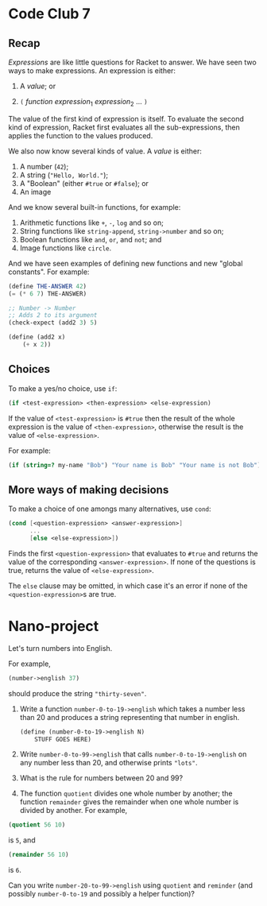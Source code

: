 # Code Club 7

## Recap 

_Expressions_ are like little questions for Racket to answer. We have seen two
ways to make expressions. An expression is either:

  1. A _value_; or
  
  2. `(` _function_ _expression_<sub>1</sub> _expression_<sub>2</sub>  ... `)`

The value of the first kind of expression is itself. To evaluate the second kind
of expression, Racket first evaluates all the sub-expressions, then applies the
function to the values produced.

We also now know several kinds of value. A _value_ is either: 

  1. A number (`42`);
  2. A string (`"Hello, World."`);
  3. A "Boolean" (either `#true` or `#false`); or
  4. An image
  
And we know several built-in functions, for example:

  1. Arithmetic functions like `+`, `-`, `log` and so on;
  2. String functions like `string-append`, `string->number` and so on;
  3. Boolean functions like `and`, `or`, and `not`; and
  4. Image functions like `circle`.

And we have seen examples of defining new functions and new "global
constants". For example:

```scheme
(define THE-ANSWER 42)
(= (* 6 7) THE-ANSWER)
```

```scheme
;; Number -> Number
;; Adds 2 to its argument
(check-expect (add2 3) 5)

(define (add2 x)
    (+ x 2))
```


## Choices

To make a yes/no choice, use `if`:
```scheme
(if <test-expression> <then-expression> <else-expression)
```
If the value of `<test-expression>` is `#true` then the result of the whole expression is
the value of `<then-expression>`, otherwise the result is the value of `<else-expression>`.

For example:
```scheme
(if (string=? my-name "Bob") "Your name is Bob" "Your name is not Bob")
```


## More ways of making decisions

To make a choice of one amongs many alternatives, use `cond`:
```scheme
(cond [<question-expression> <answer-expression>]
      ...
      [else <else-expression>])
```
Finds the first `<question-expression>` that evaluates to `#true` and returns
the value of the corresponding `<answer-expression>`. If none of the questions is
true, returns the value of `<else-expression>`. 

The `else` clause may be omitted, in which case it's an error if none of the
`<question-expression>`s are true.

# Nano-project

Let's turn numbers into English. 

For example,
```scheme
(number->english 37)
```
should produce the string `"thirty-seven"`.

1. Write a function `number-0-to-19->english` which takes a number less than 20
   and produces a string representing that number in english.
   
   ```scheme
   (define (number-0-to-19->english N)
       STUFF GOES HERE)
   ```

2. Write `number-0-to-99->english` that calls `number-0-to-19->english` on any
   number less than 20, and otherwise prints `"lots"`.
   
3. What is the rule for numbers between 20 and 99? 

4. The function `quotient` divides one whole number by another; the function
   `remainder` gives the remainder when one whole number is divided by another. For
   example,
   
```scheme
(quotient 56 10)
```
is `5`, and
```scheme
(remainder 56 10)
```
is `6`. 


   Can you write `number-20-to-99->english` using `quotient` and `reminder` (and
   possibly `number-0-to-19` and possibly a helper function)?
   
   
